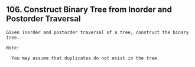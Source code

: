 ## 106\. Construct Binary Tree from Inorder and Postorder Traversal

    Given inorder and postorder traversal of a tree, construct the binary tree.

    Note:
      
      You may assume that duplicates do not exist in the tree.